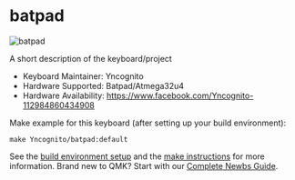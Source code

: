 # batpad

![batpad](https://imgur.com/CZ3m0jh)

A short description of the keyboard/project

* Keyboard Maintainer: Yncognito
* Hardware Supported: Batpad/Atmega32u4
* Hardware Availability: https://www.facebook.com/Yncognito-112984860434908

Make example for this keyboard (after setting up your build environment):

    make Yncognito/batpad:default

See the [build environment setup](https://docs.qmk.fm/#/getting_started_build_tools) and the [make instructions](https://docs.qmk.fm/#/getting_started_make_guide) for more information. Brand new to QMK? Start with our [Complete Newbs Guide](https://docs.qmk.fm/#/newbs).
